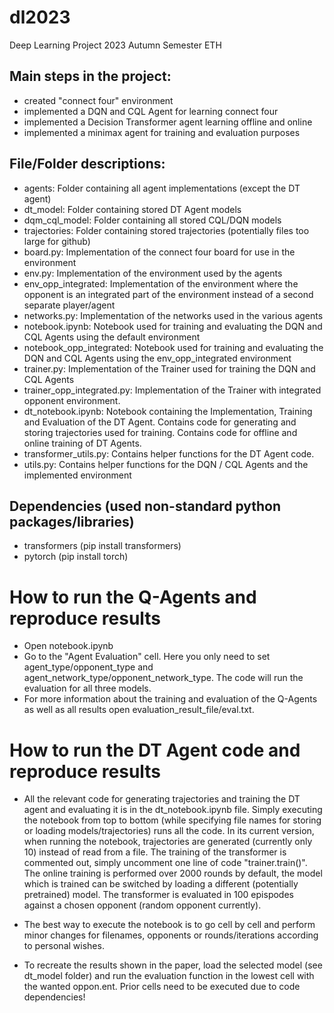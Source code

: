 # dl2023
Deep Learning Project 2023 Autumn Semester ETH

## Main steps in the project:
- created "connect four" environment
- implemented a DQN and CQL Agent for learning connect four
- implemented a Decision Transformer agent learning offline and online
- implemented a minimax agent for training and evaluation purposes

## File/Folder descriptions:
- agents: Folder containing all agent implementations (except the DT agent)
- dt_model: Folder containing stored DT Agent models
- dqm_cql_model: Folder containing all stored CQL/DQN models
- trajectories: Folder containing stored trajectories (potentially files too large for github)
- board.py: Implementation of the connect four board for use in the environment
- env.py: Implementation of the environment used by the agents
- env_opp_integrated: Implementation of the environment where the opponent is an integrated part of the environment instead of a second separate player/agent
- networks.py: Implementation of the networks used in the various agents
- notebook.ipynb: Notebook used for training and evaluating the DQN and CQL Agents using the default environment
- notebook_opp_integrated: Notebook used for training and evaluating the DQN and CQL Agents using the env_opp_integrated environment
- trainer.py: Implementation of the Trainer used for training the DQN and CQL Agents
- trainer_opp_integrated.py: Implementation of the Trainer with integrated opponent environment.
- dt_notebook.ipynb: Notebook containing the Implementation, Training and Evaluation of the DT Agent. Contains code for generating and storing trajectories used for training. Contains code for offline and online training of DT Agents.
- transformer_utils.py: Contains helper functions for the DT Agent code.
- utils.py: Contains helper functions for the DQN / CQL Agents and the implemented environment

## Dependencies (used non-standard python packages/libraries)
- transformers (pip install transformers)
- pytorch (pip install torch)

# How to run the Q-Agents and reproduce results
- Open notebook.ipynb
- Go to the "Agent Evaluation" cell. Here you only need to set agent_type/opponent_type and agent_network_type/opponent_network_type. The code will run the evaluation for all three models.
- For more information about the training and evaluation of the Q-Agents as well as all results open evaluation_result_file/eval.txt.

# How to run the DT Agent code and reproduce results
- All the relevant code for generating trajectories and training the DT agent and evaluating it is in the dt_notebook.ipynb file. Simply executing the notebook from top to bottom (while specifying file names for storing or loading models/trajectories) runs all the code. In its current version, when running the notebook, trajectories are generated (currently only 10) instead of read from a file. The training of the transformer is commented out, simply uncomment one line of code "trainer.train()". The online training is performed over 2000 rounds by default, the model which is trained can be switched by loading a different (potentially pretrained) model. The transformer is evaluated in 100 epispodes against a chosen opponent (random opponent currently).

- The best way to execute the notebook is to go cell by cell and perform minor changes for filenames, opponents or rounds/iterations according to personal wishes.

- To recreate the results shown in the paper, load the selected model (see dt_model folder) and run the evaluation function in the lowest cell with the wanted oppon.ent. Prior cells need to be executed due to code dependencies!